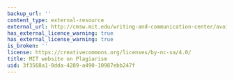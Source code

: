 ```yaml
---
backup_url: ''
content_type: external-resource
external_url: http://cmsw.mit.edu/writing-and-communication-center/avoiding-plagiarism/
has_external_licence_warning: true
has_external_license_warning: true
is_broken: ''
license: https://creativecommons.org/licenses/by-nc-sa/4.0/
title: MIT website on Plagiarism
uid: 3f3568a1-0dda-4289-a490-10987ebb247f
---
```

